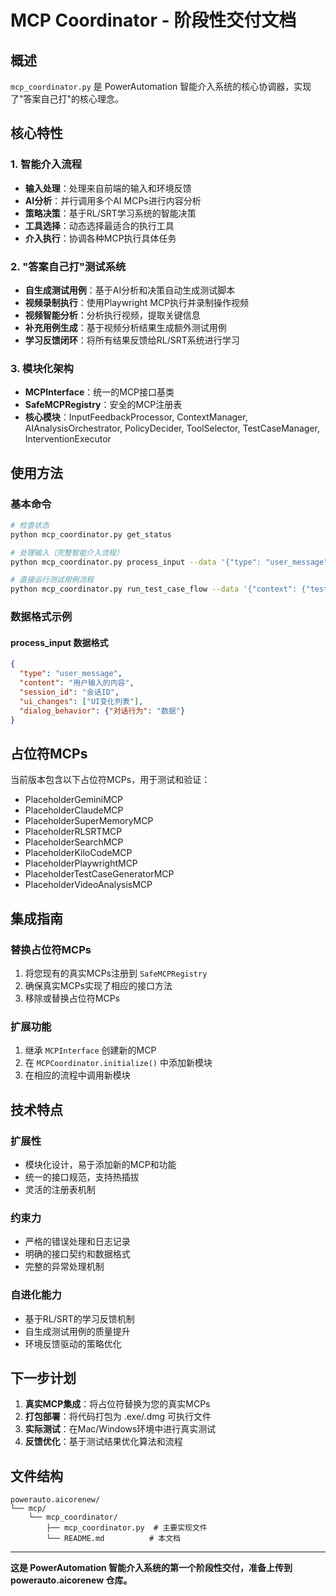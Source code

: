 # MCP Coordinator - 阶段性交付文档

## 概述

`mcp_coordinator.py` 是 PowerAutomation 智能介入系统的核心协调器，实现了"答案自己打"的核心理念。

## 核心特性

### 1. 智能介入流程
- **输入处理**：处理来自前端的输入和环境反馈
- **AI分析**：并行调用多个AI MCPs进行内容分析
- **策略决策**：基于RL/SRT学习系统的智能决策
- **工具选择**：动态选择最适合的执行工具
- **介入执行**：协调各种MCP执行具体任务

### 2. "答案自己打"测试系统
- **自生成测试用例**：基于AI分析和决策自动生成测试脚本
- **视频录制执行**：使用Playwright MCP执行并录制操作视频
- **视频智能分析**：分析执行视频，提取关键信息
- **补充用例生成**：基于视频分析结果生成额外测试用例
- **学习反馈闭环**：将所有结果反馈给RL/SRT系统进行学习

### 3. 模块化架构
- **MCPInterface**：统一的MCP接口基类
- **SafeMCPRegistry**：安全的MCP注册表
- **核心模块**：InputFeedbackProcessor, ContextManager, AIAnalysisOrchestrator, PolicyDecider, ToolSelector, TestCaseManager, InterventionExecutor

## 使用方法

### 基本命令

```bash
# 检查状态
python mcp_coordinator.py get_status

# 处理输入（完整智能介入流程）
python mcp_coordinator.py process_input --data '{"type": "user_message", "content": "hello world", "session_id": "test_session"}'

# 直接运行测试用例流程
python mcp_coordinator.py run_test_case_flow --data '{"context": {"test": true}, "ai_analysis": {}, "decision": {"should_generate_test_case": true}}'
```

### 数据格式示例

#### process_input 数据格式
```json
{
  "type": "user_message",
  "content": "用户输入的内容",
  "session_id": "会话ID",
  "ui_changes": ["UI变化列表"],
  "dialog_behavior": {"对话行为": "数据"}
}
```

## 占位符MCPs

当前版本包含以下占位符MCPs，用于测试和验证：
- PlaceholderGeminiMCP
- PlaceholderClaudeMCP  
- PlaceholderSuperMemoryMCP
- PlaceholderRLSRTMCP
- PlaceholderSearchMCP
- PlaceholderKiloCodeMCP
- PlaceholderPlaywrightMCP
- PlaceholderTestCaseGeneratorMCP
- PlaceholderVideoAnalysisMCP

## 集成指南

### 替换占位符MCPs
1. 将您现有的真实MCPs注册到 `SafeMCPRegistry`
2. 确保真实MCPs实现了相应的接口方法
3. 移除或替换占位符MCPs

### 扩展功能
1. 继承 `MCPInterface` 创建新的MCP
2. 在 `MCPCoordinator.initialize()` 中添加新模块
3. 在相应的流程中调用新模块

## 技术特点

### 扩展性
- 模块化设计，易于添加新的MCP和功能
- 统一的接口规范，支持热插拔
- 灵活的注册表机制

### 约束力
- 严格的错误处理和日志记录
- 明确的接口契约和数据格式
- 完整的异常处理机制

### 自进化能力
- 基于RL/SRT的学习反馈机制
- 自生成测试用例的质量提升
- 环境反馈驱动的策略优化

## 下一步计划

1. **真实MCP集成**：将占位符替换为您的真实MCPs
2. **打包部署**：将代码打包为 .exe/.dmg 可执行文件
3. **实际测试**：在Mac/Windows环境中进行真实测试
4. **反馈优化**：基于测试结果优化算法和流程

## 文件结构

```
powerauto.aicorenew/
└── mcp/
    └── mcp_coordinator/
        ├── mcp_coordinator.py  # 主要实现文件
        └── README.md          # 本文档
```

---

**这是 PowerAutomation 智能介入系统的第一个阶段性交付，准备上传到 powerauto.aicorenew 仓库。**

